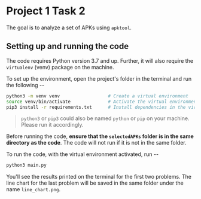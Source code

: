 # Project 1 Task 2

The goal is to analyze a set of APKs using `apktool`.

## Setting up and running the code

The code requires Python version 3.7 and up. Further, it will also require the `virtualenv` (venv) package on the machine.

To set up the environment, open the project's folder in the terminal and run the following --

```sh
python3 -m venv venv                  # Create a virtual environment
source venv/bin/activate              # Activate the virtual environment
pip3 install -r requirements.txt      # Install dependencies in the virtual environment
```

> `python3` or `pip3` could also be named `python` or `pip` on your machine. Please run it accordingly.

Before running the code, **ensure that the `selectedAPKs` folder is in the same directory as the code**. The code will not run if it is not in the same folder.

To run the code, with the virtual environment activated, run --

```sh
python3 main.py
```

You'll see the results printed on the terminal for the first two problems. The line chart for the last problem will be saved in the same folder under the name `line_chart.png`.
